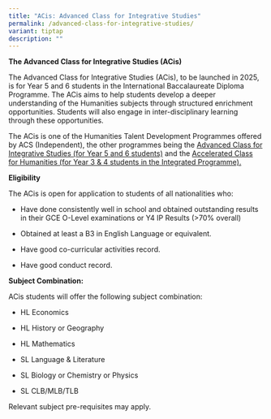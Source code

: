```yaml
---
title: "ACis: Advanced Class for Integrative Studies"
permalink: /advanced-class-for-integrative-studies/
variant: tiptap
description: ""
---
```

<p><strong>The Advanced Class for Integrative Studies (ACis)</strong>
</p>
<p>The Advanced Class for Integrative Studies (ACis), to be launched in 2025,
is for Year 5 and 6 students in the International Baccalaureate Diploma
Programme. The ACis aims to help students develop a deeper understanding
of the Humanities subjects through structured enrichment opportunities.
Students will also engage in inter-disciplinary learning through these
opportunities.&nbsp;</p>
<p>The ACis is one of the Humanities Talent Development Programmes offered
by ACS (Independent), the other programmes being the <a href="https://www.acsindep.moe.edu.sg/advanced-class-for-integrative-studies/" rel="noopener noreferrer nofollow" target="_blank">Advanced Class for Integrative Studies (for Year 5 and 6 students)</a> and
the <a href="https://www.acsindep.moe.edu.sg/talent-development/accelerated-class-for-humanities-ach/" rel="noopener noreferrer nofollow" target="_blank">Accelerated Class for Humanities (for Year 3 &amp; 4 students in the Integrated Programme).</a>
</p>
<p><strong>Eligibility</strong>
</p>
<p>The ACis is open for application to students of all nationalities who:</p>
<ul data-tight="true" class="tight">
<li>
<p>Have done consistently well in school and obtained outstanding results
in their GCE O-Level examinations or Y4 IP Results (&gt;70% overall)</p>
</li>
<li>
<p>Obtained at least a B3 in English Language or equivalent.</p>
</li>
<li>
<p>Have good co-curricular activities record.</p>
</li>
<li>
<p>Have good conduct record.<strong>&nbsp;</strong>
</p>
</li>
</ul>
<p><strong>Subject Combination:&nbsp;</strong>
</p>
<p>ACis students will offer the following subject combination:</p>
<ul data-tight="true" class="tight">
<li>
<p>HL Economics</p>
</li>
<li>
<p>HL History or Geography</p>
</li>
<li>
<p>HL Mathematics</p>
</li>
<li>
<p>SL Language &amp; Literature</p>
</li>
<li>
<p>SL Biology or Chemistry or Physics</p>
</li>
<li>
<p>SL CLB/MLB/TLB</p>
</li>
</ul>
<p>Relevant subject pre-requisites may apply.</p>